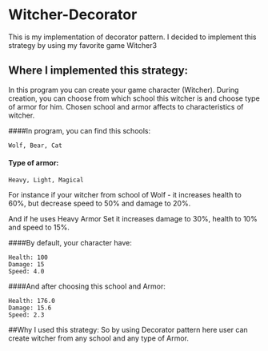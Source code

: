 # Witcher-Decorator
 This is my implementation of decorator pattern.
 I decided to implement this strategy by using my favorite game Witcher3
 ## Where I implemented this strategy:
 In this program you can create your game character (Witcher).
 During creation, you can choose from which school this witcher is and 
 choose type of armor for him. Chosen school and armor affects to characteristics of witcher.

####In program, you can find this schools:
```
Wolf, Bear, Cat
```
#### Type of armor:
```
Heavy, Light, Magical
```

For instance if your witcher from school of Wolf - it increases health to 60%, but decrease speed to 50% and damage to 20%.

And if he uses Heavy Armor Set it increases damage to 30%, health to 10% and speed to 15%.

####By default, your character have:
```
Health: 100
Damage: 15
Speed: 4.0
```
####And after choosing this school and Armor:
```
Health: 176.0
Damage: 15.6
Speed: 2.3
```
##Why I used this strategy:
So by using Decorator pattern here user can create witcher from any school and any type of Armor.
